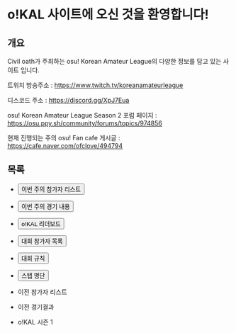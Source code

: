 # o!KAL 사이트에 오신 것을 환영합니다!

## 개요

Civil oath가 주최하는 osu! Korean Amateur League의 다양한 정보를 담고 있는 사이트 입니다.

트위치 방송주소 : <https://www.twitch.tv/koreanamateurleague>

디스코드 주소 : <https://discord.gg/XpJ7Eua> 

osu! Korean Amateur League Season 2 포럼 페이지 : <https://osu.ppy.sh/community/forums/topics/974856> 

현재 진행되는 주의 osu! Fan cafe 게시글 : <https://cafe.naver.com/ofclove/494794>

## 목록

* <a href="https://civilwiki.github.io/oKAL-weekplayer"><button>이번 주의 참가자 리스트</button></a>

* <a href="https://civilwiki.github.io/oKAL-weekgame"><button>이번 주의 경기 내용</button></a>

* <a href="https://civilwiki.github.io/oKAL-leaderboard"><button>o!KAL 리더보드</button></a>

* <a href="https://civilwiki.github.io/oKAL-playerlist"><button>대회 참가자 목록</button></a>

* <a href="https://civilwiki.github.io/oKAL-rules"><button>대회 규칙</button></a>

* <a href="https://civilwiki.github.io/oKAL-stafflist"><button>스탭 명단</button></a>

* 이전 참가자 리스트

* 이전 경기결과

* o!KAL 시즌 1
